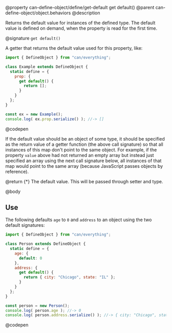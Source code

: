 @property can-define-object/define/get-default get default()
@parent can-define-object/object.behaviors
@description

Returns the default value for instances of the defined type.  The default value is defined on demand, when the property is read for the first time.

@signature `get default()`

  A getter that returns the default value used for this property, like:

  ```js
  import { DefineObject } from "can/everything";

  class Example extends DefineObject {
    static define = {
      prop: {
        get default() {
          return [];
        }
      }
    };
  }

  const ex = new Example();
  console.log( ex.prop.serialize() ); //-> []
  ```
  @codepen

  If the default value should be an object of some type, it should be specified as the return value of a getter function (the above call signature) so that all instances of this map don't point to the same object.  For example, if the property `value` above had not returned an empty array but instead just specified an array using the next call signature below, all instances of that map would point to the same array (because JavaScript passes objects by reference).

  @return {*} The default value.  This will be passed through setter and type.

@body

## Use

The following defaults `age` to `0` and `address` to an object using the two default signatures:

```js
import { DefineObject } from "can/everything";

class Person extends DefineObject {
  static define = {
    age: {
      default: 0
    },
    address: {
      get default() {
        return { city: "Chicago", state: "IL" };
      }
    }
  };
}

const person = new Person();
console.log( person.age ); //-> 0
console.log( person.address.serialize() ); //-> { city: "Chicago", state: "IL" }
```
@codepen
